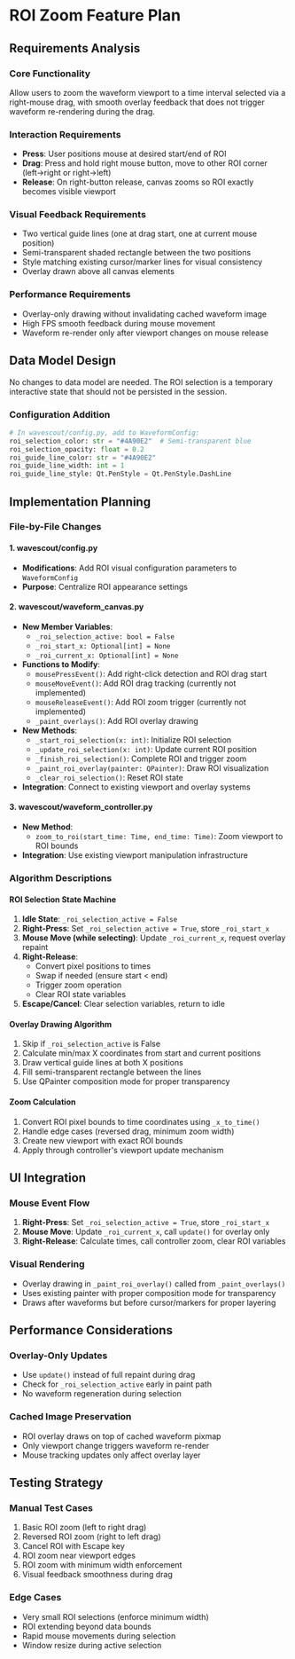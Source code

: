 # ROI Zoom Feature Plan

## Requirements Analysis

### Core Functionality
Allow users to zoom the waveform viewport to a time interval selected via a right-mouse drag, with smooth overlay feedback that does not trigger waveform re-rendering during the drag.

### Interaction Requirements
- **Press**: User positions mouse at desired start/end of ROI
- **Drag**: Press and hold right mouse button, move to other ROI corner (left→right or right→left)
- **Release**: On right-button release, canvas zooms so ROI exactly becomes visible viewport

### Visual Feedback Requirements
- Two vertical guide lines (one at drag start, one at current mouse position)
- Semi-transparent shaded rectangle between the two positions
- Style matching existing cursor/marker lines for visual consistency
- Overlay drawn above all canvas elements

### Performance Requirements
- Overlay-only drawing without invalidating cached waveform image
- High FPS smooth feedback during mouse movement
- Waveform re-render only after viewport changes on mouse release

## Data Model Design

No changes to data model are needed. The ROI selection is a temporary interactive state that should not be persisted in the session.

### Configuration Addition
```python
# In wavescout/config.py, add to WaveformConfig:
roi_selection_color: str = "#4A90E2"  # Semi-transparent blue
roi_selection_opacity: float = 0.2
roi_guide_line_color: str = "#4A90E2"
roi_guide_line_width: int = 1
roi_guide_line_style: Qt.PenStyle = Qt.PenStyle.DashLine
```

## Implementation Planning

### File-by-File Changes

#### 1. wavescout/config.py
- **Modifications**: Add ROI visual configuration parameters to `WaveformConfig`
- **Purpose**: Centralize ROI appearance settings

#### 2. wavescout/waveform_canvas.py
- **New Member Variables**:
  - `_roi_selection_active: bool = False`
  - `_roi_start_x: Optional[int] = None`
  - `_roi_current_x: Optional[int] = None`
- **Functions to Modify**:
  - `mousePressEvent()`: Add right-click detection and ROI drag start
  - `mouseMoveEvent()`: Add ROI drag tracking (currently not implemented)
  - `mouseReleaseEvent()`: Add ROI zoom trigger (currently not implemented)
  - `_paint_overlays()`: Add ROI overlay drawing
- **New Methods**:
  - `_start_roi_selection(x: int)`: Initialize ROI selection
  - `_update_roi_selection(x: int)`: Update current ROI position
  - `_finish_roi_selection()`: Complete ROI and trigger zoom
  - `_paint_roi_overlay(painter: QPainter)`: Draw ROI visualization
  - `_clear_roi_selection()`: Reset ROI state
- **Integration**: Connect to existing viewport and overlay systems

#### 3. wavescout/waveform_controller.py
- **New Method**:
  - `zoom_to_roi(start_time: Time, end_time: Time)`: Zoom viewport to ROI bounds
- **Integration**: Use existing viewport manipulation infrastructure

### Algorithm Descriptions

#### ROI Selection State Machine
1. **Idle State**: `_roi_selection_active = False`
2. **Right-Press**: Set `_roi_selection_active = True`, store `_roi_start_x`
3. **Mouse Move (while selecting)**: Update `_roi_current_x`, request overlay repaint
4. **Right-Release**: 
   - Convert pixel positions to times
   - Swap if needed (ensure start < end)
   - Trigger zoom operation
   - Clear ROI state variables
5. **Escape/Cancel**: Clear selection variables, return to idle

#### Overlay Drawing Algorithm
1. Skip if `_roi_selection_active` is False
2. Calculate min/max X coordinates from start and current positions
3. Draw vertical guide lines at both X positions
4. Fill semi-transparent rectangle between the lines
5. Use QPainter composition mode for proper transparency

#### Zoom Calculation
1. Convert ROI pixel bounds to time coordinates using `_x_to_time()`
2. Handle edge cases (reversed drag, minimum zoom width)
3. Create new viewport with exact ROI bounds
4. Apply through controller's viewport update mechanism

## UI Integration

### Mouse Event Flow
1. **Right-Press**: Set `_roi_selection_active = True`, store `_roi_start_x`
2. **Mouse Move**: Update `_roi_current_x`, call `update()` for overlay only
3. **Right-Release**: Calculate times, call controller zoom, clear ROI variables

### Visual Rendering
- Overlay drawing in `_paint_roi_overlay()` called from `_paint_overlays()`
- Uses existing painter with proper composition mode for transparency
- Draws after waveforms but before cursor/markers for proper layering

## Performance Considerations

### Overlay-Only Updates
- Use `update()` instead of full repaint during drag
- Check for `_roi_selection_active` early in paint path
- No waveform regeneration during selection

### Cached Image Preservation
- ROI overlay draws on top of cached waveform pixmap
- Only viewport change triggers waveform re-render
- Mouse tracking updates only affect overlay layer

## Testing Strategy

### Manual Test Cases
1. Basic ROI zoom (left to right drag)
2. Reversed ROI zoom (right to left drag)
3. Cancel ROI with Escape key
4. ROI zoom near viewport edges
5. ROI zoom with minimum width enforcement
6. Visual feedback smoothness during drag

### Edge Cases
- Very small ROI selections (enforce minimum width)
- ROI extending beyond data bounds
- Rapid mouse movements during selection
- Window resize during active selection